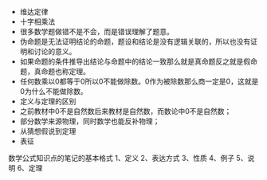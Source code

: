- 维达定律
- 十字相乘法
- 很多数学题做错不是不会，而是错误理解了题意。
- 伪命题是无法证明结论的命题，题设和结论是没有逻辑关联的，所以也没有证明和讨论的意义。
- 如果命题的条件推导出结论与命题中的结论一致那么就是真命题反之就是假命题，真命题也称定理。
- 任何数乘以0都等于0所以0不能做除数。0作为被除数那么商一定是0，这就是0为什么不能做除数。
- 定义与定理的区别
- 之前教材中0不是自然数后来教材是自然数，而数论中0不是自然数；
- 部分数学来源物理，同时数学也能反补物理；
- 从猜想假说到定理
- 表征

数学公式知识点的笔记的基本格式
1、定义
2、表达方式
3、性质
4、例子
5、说明
6、定理